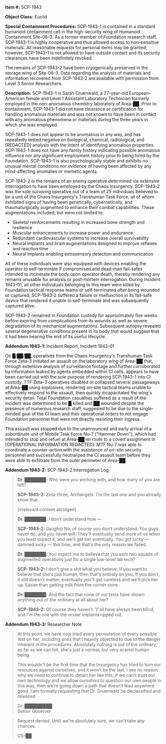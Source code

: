 **Item #:** SCP-1943

**Object Class:** Euclid

**Special Containment Procedures:** SCP-1943-1 is contained in a standard humanoid containment cell in the high-security wing of Humanoid Containment Site-06-3. As a former member of Foundation research staff, SCP-1943-1 is highly cooperative and thus allowed access to non-sensitive materials. All reasonable requests for personal items may be granted; however, SCP-1943-1 is not allowed to have outside contact and its security clearances have been indefinitely revoked.

The remains of SCP-1943-2 have been cryogenically preserved in the storage wing of Site-06-3. Data regarding the analysis of materials and information recovered from SCP-1943-2 are available with permission from Level 3 Senior Researchers.

**Description:** SCP-1943-1 is Sarah Gruenwald, a 27-year-old European-American female and Level 1 Assistant Laboratory Technician formerly employed in the non-anomalous chemistry laboratory of Area-██. Prior to containment, SCP-1943-1 did not have clearance or certification for handling anomalous materials and was not known to have been in contact with any anomalous phenomena or materials during the three years in which she was employed.

SCP-1943-1 does not appear to be anomalous in any way, and has repeatedly tested negative on biological, chemical, radiological, and \[REDACTED\] analysis with the intent of identifying anomalous properties. SCP-1943-1 does not have any family history indicating possible anomalous influence nor any significant employment history prior to being hired by the Foundation. SCP-1943-1 is also psychologically stable and exhibits no unusual mental conditions nor evidence of having been affected by any mind-affecting anomalies or memetic agents.

SCP-1943-2 is the remains of an enemy operative determined via extensive interrogation to have been employed by the Chaos Insurgency. SCP-1943-2 was the sole surviving operative out of a team of 25 individuals believed to be a unit of the Chaos Insurgency's Transhuman Task Force, all of whom exhibited signs of having been genetically, cybernetically, and thaumaturgically augmented to enhance their combat capabilities. These augmentations included, but were not limited to:

*   Skeletal reinforcements resulting in increased bone strength and resilience
*   Muscular enhancements to increase power and endurance
*   Redundant cardiovascular systems to increase overall survivability
*   Neural implants and brain augmentations designed to improve reflexes and reaction time
*   Neural implants enabling extrasensory detection and communication

All of these individuals were also equipped with devices enabling the operator to self-terminate if compromised and dead-man fail-safes intended to incinerate the body upon operator death, thereby rendering any remains unusable for analysis or post-mortem interrogation. During Incident 1943-01, all other individuals belonging to this team were killed by Foundation tactical response teams or self-terminated after being wounded or captured; SCP-1943-2 suffered a failure or malfunction in its fail-safe device that rendered it unable to self-terminate and was subsequently captured alive.

SCP-1943-2 remained in Foundation custody for approximately five weeks before expiring from complications from its wounds as well as severe degradation of its mechanical augmentations. Subsequent autopsy revealed several degenerative conditions present in its body that would suggest that it had been nearing the end of its useful lifecycle.

**Addendum 1943-1:** Incident Report, Incident 1943-01

On █/██/██, operatives from the Chaos Insurgency's Transhuman Task Force Zeta-3 initiated an assault on the laboratory wing of Area-██ that, through extensive analysis of surveillance footage and further corroborated by information leaked by agents embedded within CI cells, appears to have been carried out with the sole purpose of rendering SCP-1943-1 into CI custody. TTF Zeta-3 operatives disabled or collapsed several passageways at Area-██ using explosives, rendering on-site tactical teams unable to effectively respond to the assault, then quickly incapacitated the wing's security detail. Total Foundation casualties suffered as a result of the incident was determined to be █ killed and ██ wounded despite the presence of numerous research staff, suggested to be due to the single-minded goal of the CI team and their operational orders to not engage Foundation personnel that were not directly resisting their ingress.

This assault was stopped due to the unannounced and early arrival of a subordinate unit of Mobile Task Force Nu-7 ("Hammer Down"), which had intended to stop and refuel at Area-██ en route to a covert assignment in \[OPERATIONAL INFORMATION REDACTED\]. MTF Nu-7 was able to coordinate a counter-action with the assistance of on-site security personnel and successfully neutralized the CI assault team before they were able to exfiltrate from the outer perimeter of Area-██.

**Addendum 1943-2:** SCP-1943-2 Interrogation Log

> **Dr. ███████:** Who were you working with, and how many of you are left?
> 
> **SCP-1943-2:** Zeta-three, Archangels. I'm the last one and you already know that.
> 
> \[irrelevant content abridged\]
> 
> **Dr. ███████:** I don't understand how —
> 
> **SCP-1943-2:** (laughs) No, of course you don't understand. You guys never do, and you never will. They'll eventually send more of us when you least expect it, and we'll get her eventually. You got lucky — damned lucky — this time, and that's the only reason we failed.
> 
> **Dr. ███████:** You expect me to believe that you sent two squads of augmented operatives just for a single low-level lab tech?
> 
> **SCP-1943-2:** I don't give a shit what you believe. If you want to believe that she's just human, then that's entirely on you. If you don't, it still doesn't matter; eventually you'll get careless and we'll pick her up. Easier than getting milk from the corner store.
> 
> **Dr. ███████:** And the fact that none of our tests have shown anything out of the ordinary at all about her?
> 
> **SCP-1943-2:** Of course they haven't. Y'all have always been blind, and I'm the one with the ocular implants ripped out.

**Addendum 1943-3:** Researcher Note

> At this point, we have now tried every permutation of every possible test on her, including ones that I heavily objected to due to the danger inherent in the procedures. Absolutely nothing is out of the ordinary; as far as we can tell, she's just a normal, but very scared human being.
> 
> This wouldn't be the first time that the Insurgency has tried to turn our resources against ourselves, and it won't be the last. I see no reason why we need to continue to detain her like this; if we can't trust our own technology and we allow ourselves to question our own people in this way, then we're going down a path that doesn't lead anywhere good. I am formally requesting that Dr. Gruenwald be declassified and released.
> 
> Dr. █████████  
> Senior Observer

> Request denied. Until we're absolutely sure, we can't take any chances.
> 
> O5-██